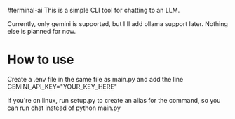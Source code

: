 #terminal-ai
This is a simple CLI tool for chatting to an LLM.

Currently, only gemini is supported, but I'll add ollama support later. Nothing else is planned for now.

# How to use

Create a .env file in the same file as main.py and add the line
GEMINI_API_KEY="YOUR_KEY_HERE"

If you're on linux, run setup.py to create an alias for the command, so you can run chat <command> instead of
python main.py <command>

